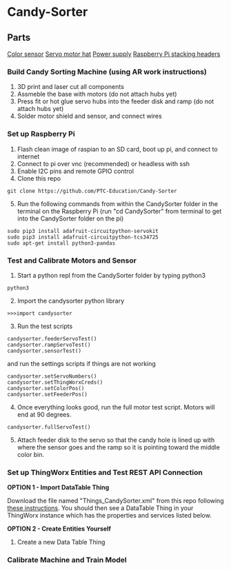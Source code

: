 # Candy-Sorter

## Parts
[Color sensor](https://learn.adafruit.com/assets/59109)
[Servo motor hat](https://www.adafruit.com/product/2327?gclid=CjwKCAjw87SHBhBiEiwAukSeUXhnyrBdVb3wdNFaqTztPAIurUUoyuI3_6jCyiNULFe7ilsiTvhqtRoCTJgQAvD_BwE)
[Power supply](https://www.adafruit.com/product/276)
[Raspberry Pi stacking headers](https://www.adafruit.com/product/2223)

### Build Candy Sorting Machine (using AR work instructions)
1. 3D print and laser cut all components 
2. Assmeble the base with motors (do not attach hubs yet)
3. Press fit or hot glue servo hubs into the feeder disk and ramp (do not attach hubs yet)
4. Solder motor shield and sensor, and connect wires


### Set up Raspberry Pi
1. Flash clean image of raspian to an SD card, boot up pi, and connect to internet
2. Connect to pi over vnc (recommended) or headless with ssh
3. Enable I2C pins and remote GPIO control
4. Clone this repo
```
git clone https://github.com/PTC-Education/Candy-Sorter
```
5. Run the following commands from within the CandySorter folder in the terminal on the Raspberry Pi (run "cd CandySorter" from terminal to get into the CandySorter folder on the pi)
```
sudo pip3 install adafruit-circuitpython-servokit
sudo pip3 install adafruit-circuitpython-tcs34725
sudo apt-get install python3-pandas
```

### Test and Calibrate Motors and Sensor
1. Start a python repl from the CandySorter folder by typing python3
```
python3
```
2. Import the candysorter python library
```
>>>import candysorter
```
3. Run the test scripts
```
candysorter.feederServoTest()
candysorter.rampServoTest()
candysorter.sensorTest()
```
and run the settings scripts if things are not working
```
candysorter.setServoNumbers()
candysorter.setThingWorxCreds()
candysorter.setColorPos()
candysorter.setFeederPos()
```
4. Once everything looks good, run the full motor test script. Motors will end at 90 degrees.
```
candysorter.fullServoTest()
```
5. Attach feeder disk to the servo so that the candy hole is lined up with where the sensor goes and the ramp so it is pointing toward the middle color bin.

### Set up ThingWorx Entities and Test REST API Connection
**OPTION 1 - Import DataTable Thing**

Download the file named "Things_CandySorter.xml" from this repo following [these instructions](https://support.ptc.com/help/thingworx_hc/thingworx_8_hc/en/index.html#page/ThingWorx/Help/Getting_Started/ImportingandExportinginThingWorx/ImportingandExportingDataEntitiesandExtensions.html). You should then see a DataTable Thing in your ThingWorx instance which has the properties and services listed below.

**OPTION 2 - Create Entities Yourself**

1. Create a new Data Table Thing

### Calibrate Machine and Train Model
